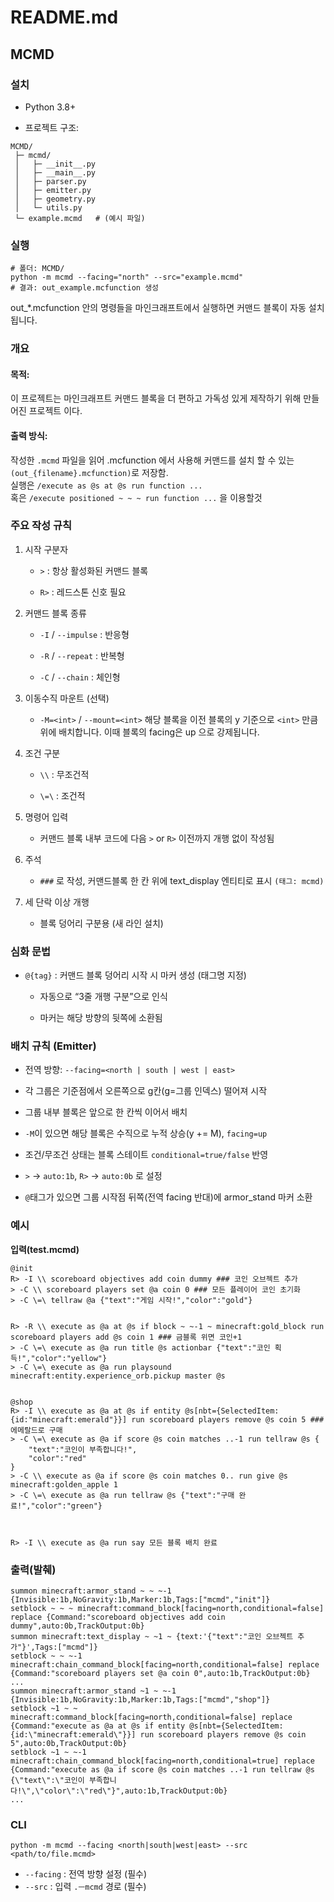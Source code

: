 # README.md
## MCMD

### 설치

- Python 3.8+

- 프로젝트 구조:

```
MCMD/
 ├─ mcmd/
 │   ├─ __init__.py
 │   ├─ __main__.py
 │   ├─ parser.py
 │   ├─ emitter.py
 │   ├─ geometry.py
 │   └─ utils.py
 └─ example.mcmd   # (예시 파일)
```

### 실행
```
# 폴더: MCMD/
python -m mcmd --facing="north" --src="example.mcmd"
# 결과: out_example.mcfunction 생성
```

out_*.mcfunction 안의 명령들을 마인크래프트에서 실행하면 커맨드 블록이 자동 설치됩니다.

### 개요

#### 목적:
이 프로젝트는 마인크래프트 커맨드 블록을 더 편하고 가독성 있게 제작하기 위해 만들어진 프로젝트 이다.
#### 출력 방식:
작성한 `.mcmd` 파일을 읽어 .mcfunction 에서 사용해 커맨드를 설치 할 수 있는 `(out_{filename}.mcfunction)`로 저장함.<br>
실행은 `/execute as @s at @s run function ...`<br>
혹은 `/execute positioned ~ ~ ~ run function ...` 을 이용할것

### 주요 작성 규칙

1. 시작 구분자

    - `>` : 항상 활성화된 커맨드 블록

    - `R>` : 레드스톤 신호 필요

2. 커맨드 블록 종류

    - `-I` / `--impulse` : 반응형

    - `-R` / `--repeat` : 반복형

    - `-C` / `--chain` : 체인형

3. 이동수직 마운트 (선택)

    - `-M=<int>` / `--mount=<int>`
해당 블록을 이전 블록의 y 기준으로 `<int>` 만큼 위에 배치합니다.
이때 블록의 facing은 up 으로 강제됩니다.

4. 조건 구분

    - `\\` : 무조건적

    - `\=\` : 조건적

5. 명령어 입력

    - 커맨드 블록 내부 코드에 다음 `>` or `R>` 이전까지 개행 없이 작성됨

6. 주석

    - `###` 로 작성, 커맨드블록 한 칸 위에 text_display 엔티티로 표시
`(태그: mcmd)`

7. 세 단락 이상 개행

    - 블록 덩어리 구분용 (새 라인 설치)

### 심화 문법

- `@{tag}` : 커맨드 블록 덩어리 시작 시 마커 생성 (태그명 지정)

    - 자동으로 “3줄 개행 구분”으로 인식

    - 마커는 해당 방향의 뒷쪽에 소환됨

### 배치 규칙 (Emitter)
- 전역 방향: `--facing=<north | south | west | east>`

- 각 그룹은 기준점에서 오른쪽으로 g칸(g=그룹 인덱스) 떨어져 시작

- 그룹 내부 블록은 앞으로 한 칸씩 이어서 배치

- `-M`이 있으면 해당 블록은 수직으로 누적 상승(y += M), `facing=up`

- 조건/무조건 상태는 블록 스테이트 `conditional=true/false` 반영

- `>` → `auto:1b`, `R>` → `auto:0b` 로 설정

- `@`태그가 있으면 그룹 시작점 뒤쪽(전역 facing 반대)에 armor_stand 마커 소환

### 예시
**입력(test.mcmd)**
```
@init
R> -I \\ scoreboard objectives add coin dummy ### 코인 오브젝트 추가
> -C \\ scoreboard players set @a coin 0 ### 모든 플레이어 코인 초기화
> -C \=\ tellraw @a {"text":"게임 시작!","color":"gold"}


R> -R \\ execute as @a at @s if block ~ ~-1 ~ minecraft:gold_block run scoreboard players add @s coin 1 ### 금블록 위면 코인+1
> -C \=\ execute as @a run title @s actionbar {"text":"코인 획득!","color":"yellow"}
> -C \=\ execute as @a run playsound minecraft:entity.experience_orb.pickup master @s


@shop
R> -I \\ execute as @a at @s if entity @s[nbt={SelectedItem:{id:"minecraft:emerald"}}] run scoreboard players remove @s coin 5 ### 에메랄드로 구매
> -C \=\ execute as @a if score @s coin matches ..-1 run tellraw @s {
    "text":"코인이 부족합니다!",
    "color":"red"
}
> -C \\ execute as @a if score @s coin matches 0.. run give @s minecraft:golden_apple 1
> -C \=\ execute as @a run tellraw @s {"text":"구매 완료!","color":"green"}



R> -I \\ execute as @a run say 모든 블록 배치 완료
```

### 출력(발췌)
```
summon minecraft:armor_stand ~ ~ ~-1 {Invisible:1b,NoGravity:1b,Marker:1b,Tags:["mcmd","init"]}
setblock ~ ~ ~ minecraft:command_block[facing=north,conditional=false] replace {Command:"scoreboard objectives add coin dummy",auto:0b,TrackOutput:0b}
summon minecraft:text_display ~ ~1 ~ {text:'{"text":"코인 오브젝트 추가"}',Tags:["mcmd"]}
setblock ~ ~ ~-1 minecraft:chain_command_block[facing=north,conditional=false] replace {Command:"scoreboard players set @a coin 0",auto:1b,TrackOutput:0b}
...
summon minecraft:armor_stand ~1 ~ ~-1 {Invisible:1b,NoGravity:1b,Marker:1b,Tags:["mcmd","shop"]}
setblock ~1 ~ ~ minecraft:command_block[facing=north,conditional=false] replace {Command:"execute as @a at @s if entity @s[nbt={SelectedItem:{id:\"minecraft:emerald\"}}] run scoreboard players remove @s coin 5",auto:0b,TrackOutput:0b}
setblock ~1 ~ ~-1 minecraft:chain_command_block[facing=north,conditional=true] replace {Command:"execute as @a if score @s coin matches ..-1 run tellraw @s {\"text\":\"코인이 부족합니다!\",\"color\":\"red\"}",auto:1b,TrackOutput:0b}
...
```

### CLI
`python -m mcmd --facing <north|south|west|east> --src <path/to/file.mcmd>
`
- `--facing` : 전역 방향 설정 (필수)
- `--src` : 입력 `.ㅡmcmd` 경로 (필수)